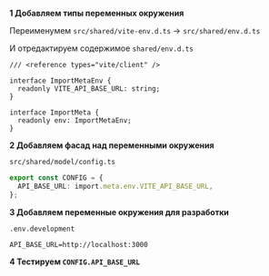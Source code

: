 **1 Добавляем типы переменных окружения**

Переименумем `src/shared/vite-env.d.ts` -> `src/shared/env.d.ts`

И отредактируем содержимое
`shared/env.d.ts`
```tsx
/// <reference types="vite/client" />

interface ImportMetaEnv {
  readonly VITE_API_BASE_URL: string;
}

interface ImportMeta {
  readonly env: ImportMetaEnv;
}

```

**2 Добавляем фасад над переменными окружения**

`src/shared/model/config.ts`
```ts
export const CONFIG = {
  API_BASE_URL: import.meta.env.VITE_API_BASE_URL,
};
```

**3 Добавляем переменные окружения для разработки**

`.env.development`
```
API_BASE_URL=http://localhost:3000
```

**4 Тестируем `CONFIG.API_BASE_URL`**


